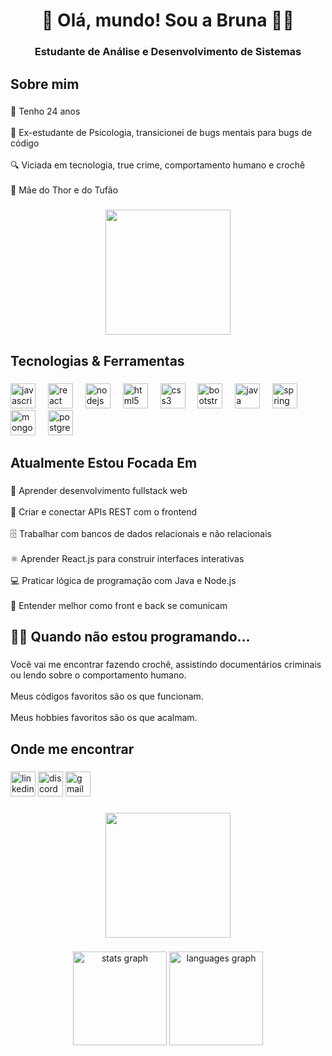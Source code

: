 <h1 align="center">👋 Olá, mundo! Sou a Bruna 👩‍💻</h1>

###

<h3 align="center">Estudante de Análise e Desenvolvimento de Sistemas</h3>

###

<h2 align="left">Sobre mim</h2>

###

<p align="left">💾 Tenho 24 anos<br><br>🔄 Ex-estudante de Psicologia, transicionei de bugs mentais para bugs de código<br><br>🔍 Viciada em tecnologia, true crime, comportamento humano e crochê<br><br>🐶 Mãe do Thor e do Tufão</p>

###

<div align="center">
  <img height="200" src="https://media1.giphy.com/media/v1.Y2lkPTc5MGI3NjExZHhoZG5zdGEzcDBoMnRnZWh3c2Z2YmhoNDJrMnYwcXdzaGU0YmM0eCZlcD12MV9pbnRlcm5hbF9naWZfYnlfaWQmY3Q9Zw/VbnUQpnihPSIgIXuZv/giphy.gif"  />
</div>

###

<h2 align="left">Tecnologias & Ferramentas</h2>

###

<div align="left">
  <img src="https://cdn.jsdelivr.net/gh/devicons/devicon/icons/javascript/javascript-original.svg" height="40" alt="javascript logo"  />
  <img width="12" />
  <img src="https://cdn.jsdelivr.net/gh/devicons/devicon/icons/react/react-original.svg" height="40" alt="react logo"  />
  <img width="12" />
  <img src="https://cdn.jsdelivr.net/gh/devicons/devicon/icons/nodejs/nodejs-original.svg" height="40" alt="nodejs logo"  />
  <img width="12" />
  <img src="https://cdn.jsdelivr.net/gh/devicons/devicon/icons/html5/html5-original.svg" height="40" alt="html5 logo"  />
  <img width="12" />
  <img src="https://cdn.jsdelivr.net/gh/devicons/devicon/icons/css3/css3-original.svg" height="40" alt="css3 logo"  />
  <img width="12" />
  <img src="https://cdn.jsdelivr.net/gh/devicons/devicon/icons/bootstrap/bootstrap-original.svg" height="40" alt="bootstrap logo"  />
  <img width="12" />
  <img src="https://cdn.jsdelivr.net/gh/devicons/devicon/icons/java/java-original.svg" height="40" alt="java logo"  />
  <img width="12" />
  <img src="https://cdn.jsdelivr.net/gh/devicons/devicon/icons/spring/spring-original.svg" height="40" alt="spring logo"  />
  <img width="12" />
  <img src="https://cdn.jsdelivr.net/gh/devicons/devicon/icons/mongodb/mongodb-original.svg" height="40" alt="mongodb logo"  />
  <img width="12" />
  <img src="https://cdn.jsdelivr.net/gh/devicons/devicon/icons/postgresql/postgresql-original.svg" height="40" alt="postgresql logo"  />
</div>

###

<h2 align="left">Atualmente Estou Focada Em</h2>

###

<p align="left">🧠 Aprender desenvolvimento fullstack web<br><br>🔧 Criar e conectar APIs REST com o frontend<br><br>🗄️ Trabalhar com bancos de dados relacionais e não relacionais<br><br>⚛️ Aprender React.js para construir interfaces interativas<br><br>💻 Praticar lógica de programação com Java e Node.js<br><br>🔗 Entender melhor como front e back se comunicam</p>

###

<h2 align="left">🧘‍♀️ Quando não estou programando…</h2>

###

<p align="left">Você vai me encontrar fazendo crochê, assistindo documentários criminais ou lendo sobre o comportamento humano.<br><br>Meus códigos favoritos são os que funcionam. <br><br>Meus hobbies favoritos são os que acalmam.</p>

###

<h2 align="left">Onde me encontrar</h2>

###

<div align="left">
  <img src="https://img.shields.io/static/v1?message=LinkedIn&logo=linkedin&label=&color=0077B5&logoColor=white&labelColor=&style=for-the-badge" height="40" alt="linkedin logo"  />
  <img src="https://img.shields.io/static/v1?message=Discord&logo=discord&label=&color=7289DA&logoColor=white&labelColor=&style=for-the-badge" height="40" alt="discord logo"  />
  <img src="https://img.shields.io/static/v1?message=Gmail&logo=gmail&label=&color=D14836&logoColor=white&labelColor=&style=for-the-badge" height="40" alt="gmail logo"  />
</div>

###

<p align="left"></p>

###

<div align="center">
  <img height="200" src="https://media0.giphy.com/media/v1.Y2lkPTc5MGI3NjExcTQwMHBsanRtNXBraGl0em5sYmFrMjc2cXNlZGRkNjZwNDB1ODUyeSZlcD12MV9pbnRlcm5hbF9naWZfYnlfaWQmY3Q9Zw/2RiU1RUjyh4C4/giphy.gif"  />
</div>

###

<p align="left"></p>

###


<div align="center">
  <img src="https://github-readme-stats.vercel.app/api?username=brunamartinsdev&hide_title=false&hide_rank=false&show_icons=true&include_all_commits=true&count_private=true&disable_animations=false&theme=merko&locale=pt-br&hide_border=false&order=1" height="150" alt="stats graph"  />
  <img src="https://github-readme-stats.vercel.app/api/top-langs?username=brunamartinsdev&locale=pt-br&hide_title=false&layout=compact&card_width=320&langs_count=4&theme=merko&hide_border=false&order=2" height="150" alt="languages graph"  />
</div>

###
